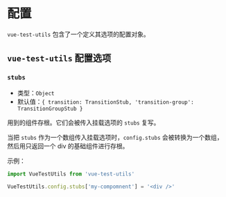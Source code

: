 # 配置

`vue-test-utils` 包含了一个定义其选项的配置对象。

## `vue-test-utils` 配置选项

### `stubs`

- 类型：`Object`
- 默认值：`{
  transition: TransitionStub,
  'transition-group': TransitionGroupStub
}`

用到的组件存根。它们会被传入挂载选项的 `stubs` 复写。

当把 `stubs` 作为一个数组传入挂载选项时，`config.stubs` 会被转换为一个数组，然后用只返回一个 div 的基础组件进行存根。

示例：

```js
import VueTestUtils from 'vue-test-utils'

VueTestUtils.config.stubs['my-compomnent'] = '<div />'
```
